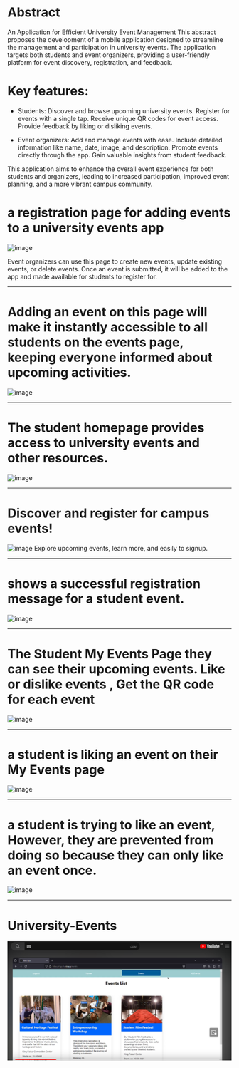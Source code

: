 # Abstract
An Application for Efficient University Event Management
This abstract proposes the development of a mobile application designed to streamline the management and participation in university events. The application targets both students and event organizers, providing a user-friendly platform for event discovery, registration, and feedback.

# Key features:

- Students:
Discover and browse upcoming university events.      Register for events with a single tap.    Receive unique QR codes for event access.    Provide feedback by liking or disliking events.

- Event organizers:
Add and manage events with ease.    Include detailed information like name, date, image, and description.    Promote events directly through the app.    Gain valuable insights from student feedback.

This application aims to enhance the overall event experience for both students and organizers, leading to increased participation, improved event planning, and a more vibrant campus community.

# a registration page for adding events to a university events app
![image](https://github.com/FaisalAlmadafei/University-Events/assets/117147649/3030aa6d-50da-48b4-9ff8-680e77583a8b)

Event organizers can use this page to create new events, update existing events, or delete events. Once an event is submitted, it will be added to the app and made available for students to register for.

-------------------------------------------------------------------------------------------------------------------------------------

# Adding an event on this page will make it instantly accessible to all students on the events page, keeping everyone informed about upcoming activities.
![image](https://github.com/Sallot27/eample/assets/117147649/f4df96e2-dec9-45d7-bed6-3238d99d7cda)


-------------------------------------------------------------------------------------------------------------------------------------

# The student homepage provides access to university events and other resources.
![image](https://github.com/Sallot27/eample/assets/117147649/6e33c7f6-be12-4983-839f-8f1af1dcc741)

-------------------------------------------------------------------------------------------------------------------------------------

# Discover and register for campus events!
![image](https://github.com/Sallot27/eample/assets/117147649/de99e0ba-8469-45a1-81a6-905bc40329f9)
Explore upcoming events, learn more, and easily to signup.

-------------------------------------------------------------------------------------------------------------------------------------

# shows a successful registration message for a student event.
![image](https://github.com/Sallot27/eample/assets/117147649/284e65d6-f1f9-46b0-bdfc-49a09ddf85a7)

-------------------------------------------------------------------------------------------------------------------------------------

# The Student My Events Page they can see their upcoming events. Like or dislike events , Get the QR code for each event
![image](https://github.com/Sallot27/eample/assets/117147649/4bdfac9c-4111-4cb3-963e-7e8c38a83b52)


-------------------------------------------------------------------------------------------------------------------------------------

# a student is liking an event on their My Events page
![image](https://github.com/Sallot27/eample/assets/117147649/8cdef27d-ade5-43cf-951c-2ae044461d68)

-------------------------------------------------------------------------------------------------------------------------------------

# a student is trying to like an event, However, they are prevented from doing so because they can only like an event once.
![image](https://github.com/Sallot27/eample/assets/117147649/7c667e63-8a1d-4f27-a468-376afda5df7c)

-------------------------------------------------------------------------------------------------------------------------------------

# University-Events

[![Alt text](video-images/Youtube-image.PNG)](https://youtu.be/U6O5TqhI6Ms?si=UggHjA635IhepVwF)

